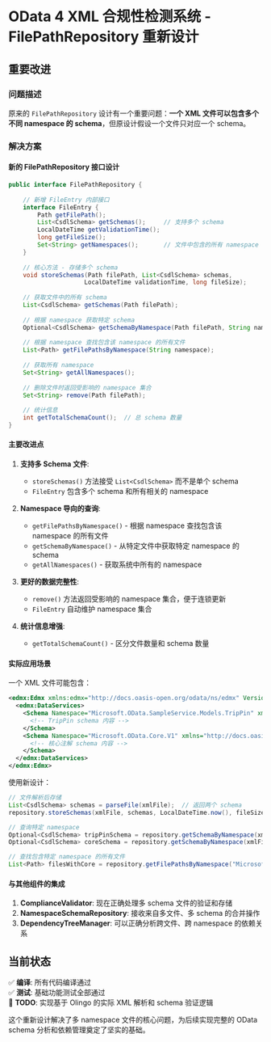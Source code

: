 # OData 4 XML 合规性检测系统 - FilePathRepository 重新设计

## 重要改进

### 问题描述
原来的 `FilePathRepository` 设计有一个重要问题：**一个 XML 文件可以包含多个不同 namespace 的 schema**，但原设计假设一个文件只对应一个 schema。

### 解决方案

#### 新的 FilePathRepository 接口设计

```java
public interface FilePathRepository {
    
    // 新增 FileEntry 内部接口
    interface FileEntry {
        Path getFilePath();
        List<CsdlSchema> getSchemas();     // 支持多个 schema
        LocalDateTime getValidationTime();
        long getFileSize();
        Set<String> getNamespaces();       // 文件中包含的所有 namespace
    }
    
    // 核心方法 - 存储多个 schema
    void storeSchemas(Path filePath, List<CsdlSchema> schemas, 
                     LocalDateTime validationTime, long fileSize);
    
    // 获取文件中的所有 schema
    List<CsdlSchema> getSchemas(Path filePath);
    
    // 根据 namespace 获取特定 schema
    Optional<CsdlSchema> getSchemaByNamespace(Path filePath, String namespace);
    
    // 根据 namespace 查找包含该 namespace 的所有文件
    List<Path> getFilePathsByNamespace(String namespace);
    
    // 获取所有 namespace
    Set<String> getAllNamespaces();
    
    // 删除文件时返回受影响的 namespace 集合
    Set<String> remove(Path filePath);
    
    // 统计信息
    int getTotalSchemaCount();  // 总 schema 数量
}
```

#### 主要改进点

1. **支持多 Schema 文件**: 
   - `storeSchemas()` 方法接受 `List<CsdlSchema>` 而不是单个 schema
   - `FileEntry` 包含多个 schema 和所有相关的 namespace

2. **Namespace 导向的查询**:
   - `getFilePathsByNamespace()` - 根据 namespace 查找包含该 namespace 的所有文件
   - `getSchemaByNamespace()` - 从特定文件中获取特定 namespace 的 schema
   - `getAllNamespaces()` - 获取系统中所有的 namespace

3. **更好的数据完整性**:
   - `remove()` 方法返回受影响的 namespace 集合，便于连锁更新
   - `FileEntry` 自动维护 namespace 集合

4. **统计信息增强**:
   - `getTotalSchemaCount()` - 区分文件数量和 schema 数量

#### 实际应用场景

一个 XML 文件可能包含：
```xml
<edmx:Edmx xmlns:edmx="http://docs.oasis-open.org/odata/ns/edmx" Version="4.0">
  <edmx:DataServices>
    <Schema Namespace="Microsoft.OData.SampleService.Models.TripPin" xmlns="http://docs.oasis-open.org/odata/ns/edm">
      <!-- TripPin schema 内容 -->
    </Schema>
    <Schema Namespace="Microsoft.OData.Core.V1" xmlns="http://docs.oasis-open.org/odata/ns/edm">
      <!-- 核心注解 schema 内容 -->
    </Schema>
  </edmx:DataServices>
</edmx:Edmx>
```

使用新设计：
```java
// 文件解析后存储
List<CsdlSchema> schemas = parseFile(xmlFile);  // 返回两个 schema
repository.storeSchemas(xmlFile, schemas, LocalDateTime.now(), fileSize);

// 查询特定 namespace
Optional<CsdlSchema> tripPinSchema = repository.getSchemaByNamespace(xmlFile, "Microsoft.OData.SampleService.Models.TripPin");
Optional<CsdlSchema> coreSchema = repository.getSchemaByNamespace(xmlFile, "Microsoft.OData.Core.V1");

// 查找包含特定 namespace 的所有文件
List<Path> filesWithCore = repository.getFilePathsByNamespace("Microsoft.OData.Core.V1");
```

#### 与其他组件的集成

1. **ComplianceValidator**: 现在正确处理多 schema 文件的验证和存储
2. **NamespaceSchemaRepository**: 接收来自多文件、多 schema 的合并操作
3. **DependencyTreeManager**: 可以正确分析跨文件、跨 namespace 的依赖关系

## 当前状态

✅ **编译**: 所有代码编译通过  
✅ **测试**: 基础功能测试全部通过  
🔄 **TODO**: 实现基于 Olingo 的实际 XML 解析和 schema 验证逻辑

这个重新设计解决了多 namespace 文件的核心问题，为后续实现完整的 OData schema 分析和依赖管理奠定了坚实的基础。
